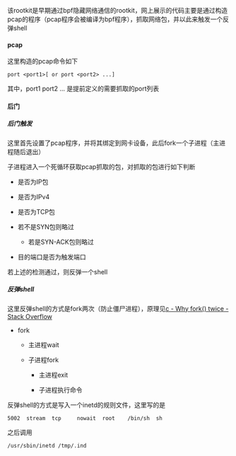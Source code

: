 该rootkit是早期通过bpf隐藏网络通信的rootkit，网上展示的代码主要是通过构造pcap的程序（pcap程序会被编译为bpf程序），抓取网络包，并以此来触发一个反弹shell

#### pcap

这里构造的pcap命令如下

```
port <port1>[ or port <port2> ...]
```

其中，port1 port2 ... 是提前定义的需要抓取的port列表

#### 后门

##### 后门触发

这里首先设置了pcap程序，并将其绑定到网卡设备，此后fork一个子进程（主进程随后退出）

子进程进入一个死循环获取pcap抓取的包，对抓取的包进行如下判断

* 是否为IP包

* 是否为IPv4

* 是否为TCP包

* 若不是SYN包则略过
  
  * 若是SYN-ACK包则略过

* 目的端口是否为触发端口

若上述的检测通过，则反弹一个shell

##### 反弹shell

这里反弹shell的方式是fork两次（防止僵尸进程），原理见[c - Why fork() twice - Stack Overflow](https://stackoverflow.com/questions/10932592/why-fork-twice)

* fork
  
  * 主进程wait
  
  * 子进程fork
    
    * 主进程exit
    
    * 子进程执行命令

反弹shell的方式是写入一个inetd的规则文件，这里写的是

```
5002  stream  tcp     nowait  root    /bin/sh  sh
```

之后调用

```
/usr/sbin/inetd /tmp/.ind
```





